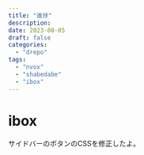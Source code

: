 ```yaml
---
title: "進捗"
description:
date: 2023-08-05
draft: false
categories:
  - "drepo"
tags:
  - "nvox"
  - "shabedabe"
  - "ibox"
---
```


# ibox

サイドバーのボタンのCSSを修正したよ。
